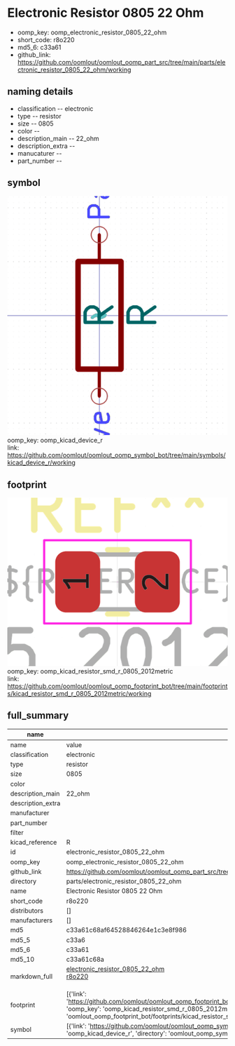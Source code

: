 # Electronic Resistor 0805 22 Ohm

  
* oomp_key: oomp_electronic_resistor_0805_22_ohm 
* short_code: r8o220
* md5_6: c33a61  
* github_link: https://github.com/oomlout/oomlout_oomp_part_src/tree/main/parts/electronic_resistor_0805_22_ohm/working  
## naming details
* classification -- electronic
* type -- resistor
* size -- 0805
* color -- 
* description_main -- 22_ohm
* description_extra -- 
* manucaturer -- 
* part_number -- 



## symbol

![](symbol/0/working/working_600.png)  
oomp_key: oomp_kicad_device_r  
link: https://github.com/oomlout/oomlout_oomp_symbol_bot/tree/main/symbols/kicad_device_r/working  

## footprint

![](footprint/0/working/working_600.png)  
oomp_key: oomp_kicad_resistor_smd_r_0805_2012metric  
link: https://github.com/oomlout/oomlout_oomp_footprint_bot/tree/main/footprints/kicad_resistor_smd_r_0805_2012metric/working  

## full_summary
| name | value | 
| --- | --- | 
| name | value | 
| classification | electronic | 
| type | resistor | 
| size | 0805 | 
| color |  | 
| description_main | 22_ohm | 
| description_extra |  | 
| manufacturer |  | 
| part_number |  | 
| filter |  | 
| kicad_reference | R | 
| id | electronic_resistor_0805_22_ohm | 
| oomp_key | oomp_electronic_resistor_0805_22_ohm | 
| github_link | https://github.com/oomlout/oomlout_oomp_part_src/tree/main/parts/electronic_resistor_0805_22_ohm/working | 
| directory | parts/electronic_resistor_0805_22_ohm | 
| name | Electronic Resistor 0805 22 Ohm | 
| short_code | r8o220 | 
| distributors | [] | 
| manufacturers | [] | 
| md5 | c33a61c68af64528846264e1c3e8f986 | 
| md5_5 | c33a6 | 
| md5_6 | c33a61 | 
| md5_10 | c33a61c68a | 
| markdown_full | [electronic_resistor_0805_22_ohm](https://github.com/oomlout/oomlout_oomp_part_src/tree/main/parts/electronic_resistor_0805_22_ohm/working)<br>[r8o220](https://github.com/oomlout/oomlout_oomp_part_src/tree/main/parts/electronic_resistor_0805_22_ohm/working)<br><br> | 
| footprint | [{'link': 'https://github.com/oomlout/oomlout_oomp_footprint_bot/tree/main/foootprntss/kicad_resistor_smd_r_0805_2012metric', 'oomp_key': 'oomp_kicad_resistor_smd_r_0805_2012metric', 'directory': 'oomlout_oomp_footprint_bot/footprints/kicad_resistor_smd_r_0805_2012metric//working/working.kicad_mod'}] | 
| symbol | [{'link': 'https://github.com/oomlout/oomlout_oomp_symbol_bot/tree/main/symbols/kicad_device_r', 'oomp_key': 'oomp_kicad_device_r', 'directory': 'oomlout_oomp_symbol_bot/symbols/kicad_device_r//working/working.kicad_sym'}] | 
